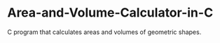# Area-and-Volume-Calculator-in-C
C program that calculates areas and volumes of geometric shapes. 
